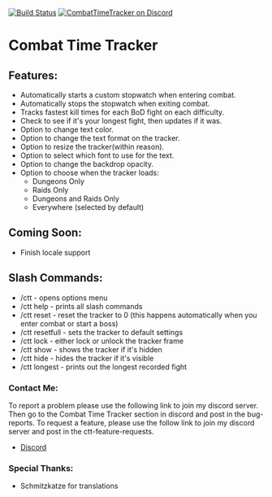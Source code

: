 [![Build Status](https://travis-ci.com/gkute/CombatTimeTrackerClassic.svg?branch=master)](https://travis-ci.com/gkute/CombatTimeTrackerClassic)
[![CombatTimeTracker on Discord](https://img.shields.io/badge/discord-CombatTimeTracker-blue.svg)](https://discord.gg/37CUxNn)
# Combat Time Tracker

## Features:

* Automatically starts a custom stopwatch when entering combat.
* Automatically stops the stopwatch when exiting combat.
* Tracks fastest kill times for each BoD fight on each difficulty.
* Check to see if it's your longest fight, then updates if it was.
* Option to change text color.
* Option to change the text format on the tracker.
* Option to resize the tracker(within reason).
* Option to select which font to use for the text.
* Option to change the backdrop opacity.
* Option to choose when the tracker loads:
    * Dungeons Only
    * Raids Only
    * Dungeons and Raids Only
    * Everywhere (selected by default)

## Coming Soon:
* Finish locale support

## Slash Commands:

* /ctt - opens options menu
* /ctt help - prints all slash commands
* /ctt reset - reset the tracker to 0 (this happens automatically when you enter combat or start a boss)
* /ctt resetfull - sets the tracker to default settings
* /ctt lock - either lock or unlock the tracker frame
* /ctt show - shows the tracker if it's hidden
* /ctt hide - hides the tracker if it's visible
* /ctt longest - prints out the longest recorded fight

### Contact Me:
To report a problem please use the following link to join my discord server.  Then go to the Combat Time Tracker section in discord and post in the bug-reports.
To request a feature, please use the follow link to join my discord server and post in the ctt-feature-requests.
* [Discord](https://discord.gg/37CUxNn)

### Special Thanks:
* Schmitzkatze for translations

